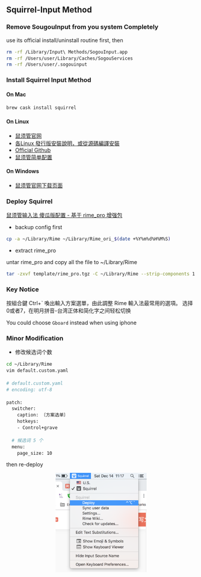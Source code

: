 ## Squirrel-Input Method

### Remove SougouInput from you system Completely
use its official install/uninstall routine first, then

```bash
rm -rf /Library/Input\ Methods/SogouInput.app
rm -rf /Users/user/Library/Caches/SogouServices
rm -rf /Users/user/.sogouinput
```

### Install Squirrel Input Method
#### On Mac

```bash
brew cask install squirrel
```

#### On Linux

- [鼠须管官网](http://rime.im/)
- [各Linux 發行版安裝說明，或從源碼編譯安裝](https://github.com/rime/home/wiki/RimeWithIBus)
- [Official Github](https://github.com/rime/squirrel)
- [鼠须管简单配置](https://www.dreamxu.com/install-config-squirrel/)

#### On Windows

- [鼠须管官网下载页面](https://rime.im/download/)

### Deploy Squirrel

[鼠须管输入法 傻瓜版配置 - 基于 rime_pro 增强包](https://segmentfault.com/a/1190000005754706)

- backup config first

```bash
cp -a ~/Library/Rime ~/Library/Rime_ori_$(date +%Y%m%d%H%M%S)
```

- extract rime_pro

untar rime_pro and copy all the file to ~/Library/Rime

```bash
tar -zxvf template/rime_pro.tgz -C ~/Library/Rime --strip-components 1
```

### Key Notice
按組合鍵 Ctrl+` 喚出輸入方案選單，由此調整 Rime 輸入法最常用的選項。
选择0或者7，在明月拼音-台湾正体和简化字之间轻松切换

You could choose `Gboard` instead when using iphone

### Minor Modification
- 修改候选词个数

```bash
cd ~/Library/Rime
vim default.custom.yaml

# default.custom.yaml
# encoding: utf-8

patch:
  switcher:
    caption: 〔方案选单〕
    hotkeys:
    - Control+grave

  # 候选词 5 个
  menu:
    page_size: 10
```

then re-deploy

<div align=center><img src="../res/rime_redeploy.png" width=48%></div>

